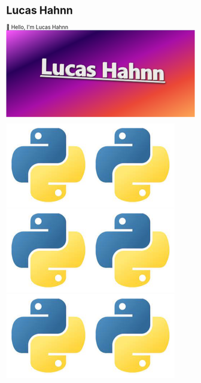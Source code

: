 # Lucas Hahnn
👋 Hello, I'm Lucas Hahnn
![capa](https://github.com/lucashahnndev/Lucas-Hahnn-DEV/blob/main/image/lucas%20hahnn.png)

![python](https://github.com/lucashahnndev/Lucas-Hahnn-DEV/blob/main/image/python.png)![Javascript](https://github.com/lucashahnndev/Lucas-Hahnn-DEV/blob/main/image/python.png)![PHP](https://github.com/lucashahnndev/Lucas-Hahnn-DEV/blob/main/image/python.png)![HTML](https://github.com/lucashahnndev/Lucas-Hahnn-DEV/blob/main/image/python.png)![CSS](https://github.com/lucashahnndev/Lucas-Hahnn-DEV/blob/main/image/python.png)![Apache](https://github.com/lucashahnndev/Lucas-Hahnn-DEV/blob/main/image/python.png)
<!---
Lucas-Hahnn-DEV/Lucas-Hahnn-DEV is a ✨ special ✨ repository because its `README.md` (this file) appears on your GitHub profile.
You can click the Preview link to take a look at your changes.
--->
